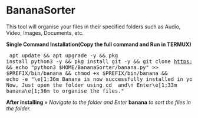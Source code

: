 # BananaSorter
This tool will organise your files in their specified folders such as Audio, Video, Images, Documents, etc.

<b>Single Command Installation(Copy the full command and Run in TERMUX)</b>
      <pre>
      apt update && apt upgrade -y && pkg install python3 -y && pkg install git -y && git clone https://github.com/k1ushal/BananaSorter && echo "python3 $HOME/BananaSorter/banana.py" >> $PREFIX/bin/banana && chmod +x $PREFIX/bin/banana && echo -e "\e[1;36m Banana is now successfully installed in your device.\n Now, Just open the folder using cd <folderpath> and\n Enter\e[1;33m banana\e[1;36m to organise the files."
      </pre>
      
<b>After installing</b>
» <i>Navigate to the folder and Enter</i> <b>banana</b> <i>to sort the files in the folder.</i>
